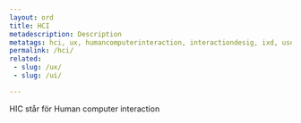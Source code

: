 ```yaml
---
layout: ord
title: HCI
metadescription: Description
metatags: hci, ux, humancomputerinteraction, interactiondesig, ixd, userexperiece
permalink: /hci/
related:
 - slug: /ux/
 - slug: /ui/

---
```


HIC står för Human computer interaction